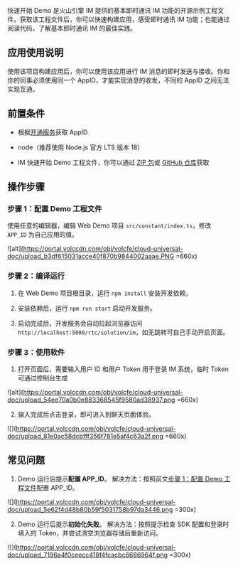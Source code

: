 快速开始 Demo 是火山引擎 IM 提供的基本即时通讯 IM 功能的开源示例工程文件。获取该工程文件后，你可以快速构建应用，感受即时通讯 IM 功能；也能通过阅读代码，了解基本即时通讯 IM 的最佳实践。

## 应用使用说明

使用该项目构建应用后，你可以使用该应用进行 IM 消息的即时发送与接收。你和你的同事必须使用同一个 AppID，才能实现消息的收发，不同的 AppID 之间无法实现互通。

## 前置条件

- 根据[开通服务](https://www.volcengine.com/docs/6348/291042)获取 AppID
	
- node（推荐使用 Node.js 官方 LTS 版本 18）
	
- IM 快速开始 Demo 工程文件，你可以通过 [ZIP 包](https://www.volcengine.com/docs/6348/273865#%E4%B8%8B%E8%BD%BD%E5%BF%AB%E9%80%9F%E5%BC%80%E5%A7%8B-demo)或 [GitHub 仓库](https://github.com/volcengine/VolcEngineIM/tree/main/Web)获取
	
## 操作步骤

### 步骤 1：配置 Demo 工程文件

使用任意的编辑器，编辑 Web Demo 项目 `src/constant/index.ts`，修改 `APP_ID` 为自己应用的值。

![alt](https://portal.volccdn.com/obj/volcfe/cloud-universal-doc/upload_b3df615031acce40f870b9844002aaae.PNG =660x)

### 步骤 2：编译运行

1. 在 Web Demo 项目根目录，运行 `npm install` 安装开发依赖。
	
2. 安装依赖后，运行 `npm run start` 启动开发服务。
	
3. 启动完成后，开发服务会自动拉起浏览器访问 `http://localhost:5000/rtc/solution/im`，如无跳转可自己手动开启页面。
	

### 步骤 3：使用软件

1. 打开页面后，需要输入用户 ID 和用户 Token 用于登录 IM 系统，临时 Token 可通过控制台生成
	
![alt](https://portal.volccdn.com/obj/volcfe/cloud-universal-doc/upload_54ee70a0b0e883368545f9580ad38937.png =660x)

2. 输入完成后点击登录，即可进入到聊天页面体验。
	
![](https://portal.volccdn.com/obj/volcfe/cloud-universal-doc/upload_81e0ac58dcbfff356f781e5af4c63a2f.png =660x)

## 常见问题

1. Demo 运行后提示**配置 APP_ID**。
解决方法：按照前文[步骤 1：配置 Demo 工程文件](#步骤-1：配置-demo-工程文件)配置 APP_ID。	

![](https://portal.volccdn.com/obj/volcfe/cloud-universal-doc/upload_5e62f4d48b80b59f5031758b97da3446.png =300x)

2. Demo 运行后提示**初始化失败**。
解决方法：按照提示检查 SDK 配置和登录时填入的 Token，并尝试清空浏览器存储后重新访问。
	
![](https://portal.volccdn.com/obj/volcfe/cloud-universal-doc/upload_7196a4f0ceecc418f4fcacbc6686964f.png =300x)
